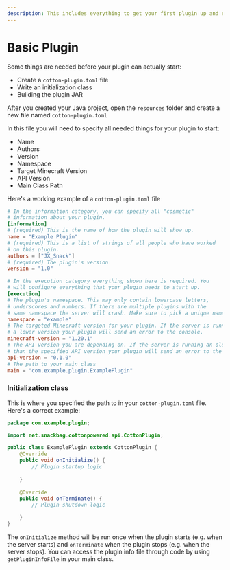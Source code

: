 ```yaml
---
description: This includes everything to get your first plugin up and running
---
```


# Basic Plugin

Some things are needed before your plugin can actually start:

* Create a `cotton-plugin.toml` file
* Write an initialization class
* Building the plugin JAR

After you created your Java project, open the `resources` folder and create a new file named `cotton-plugin.toml`

In this file you will need to specify all needed things for your plugin to start:

* Name
* Authors
* Version
* Namespace
* Target Minecraft Version
* API Version
* Main Class Path

Here's a working example of a `cotton-plugin.toml` file

```toml
# In the information category, you can specify all "cosmetic"
# information about your plugin.
[information]
# (required) This is the name of how the plugin will show up.
name = "Example Plugin"
# (required) This is a list of strings of all people who have worked 
# on this plugin.
authors = ["JX_Snack"]
# (required) The plugin's version
version = "1.0"

# In the execution category everything shown here is required. You
# will configure everything that your plugin needs to start up.
[execution]
# The plugin's namespace. This may only contain lowercase letters,
# underscores and numbers. If there are multiple plugins with the
# same namespace the server will crash. Make sure to pick a unique name!
namespace = "example"
# The targeted Minecraft version for your plugin. If the server is running
# a lower version your plugin will send an error to the console.
minecraft-version = "1.20.1"
# The API version you are depending on. If the server is running an older version
# than the specified API version your plugin will send an error to the console.
api-version = "0.1.0"
# The path to your main class
main = "com.example.plugin.ExamplePlugin"
```

### Initialization class

This is where you specified the path to in your `cotton-plugin.toml` file. Here's a correct example:

```java
package com.example.plugin;

import net.snackbag.cottonpowered.api.CottonPlugin;

public class ExamplePlugin extends CottonPlugin {
    @Override
    public void onInitialize() {
        // Plugin startup logic
        
    }
    
    @Override
    public void onTerminate() {
        // Plugin shutdown logic

    }
}
```

The `onInitialize` method will be run once when the plugin starts (e.g. when the server starts) and `onTerminate` when the plugin stops (e.g. when the server stops). You can access the plugin info file through code by using `getPluginInfoFile` in your main class.
